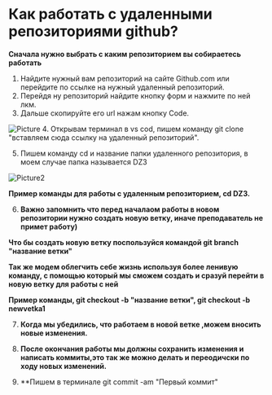 # Как работать с удаленными репозиториями  github?

**Сначала нужно выбрать с каким репозиторием вы собираетесь работать**

1. Найдите нужный вам репозиторий на сайте Github.com или перейдите по ссылке на нужный удаленный репозиторий.
2. Перейдя ну репозиторий найдите кнопку форм и нажмите по ней лкм.
3. Дальше скопируйте его url нажам кнопку Code.

![Picture](Picture.jpg)
4. Открывам терминал в vs cod, пишем команду git clone "вставляем сюда ссылку на удаленный репозиторий".

5. Пишем команду cd и название папки удаленного репозитория, в моем случае папка называется DZ3

![Picture2](Pitcure2.jpg)

**Пример команды для работы с удаленным репозиторием, cd DZ3.**

6. **Важно запомнить что перед началаом работы в новом репозитории нужно создать новую ветку, иначе преподаватель не примет работу)**

**Что бы создать новую ветку поспользуйся командой git branch "название ветки"**

**Так же модем облегчить себе жизнь используя более ленивую команду, с помощью который мы сможем создать и сразуй перейти в новую ветку для работы с ней**

**Пример команды, git checkout -b "название ветки", git checkout -b newvetka1**

7. **Когда мы убедились, что работаем в новой ветке ,можем вносить новые изменения.**

8. **После окончания работы мы должны сохранить изменения и написать коммиты,это так же можно делать и переодичски по ходу новых изменений.**

9. **Пишем в терминале git commit -am "Первый коммит"


